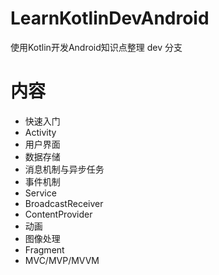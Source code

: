 # LearnKotlinDevAndroid
使用Kotlin开发Android知识点整理
dev 分支
# 内容
- 快速入门
- Activity
- 用户界面
- 数据存储
- 消息机制与异步任务
- 事件机制
- Service
- BroadcastReceiver
- ContentProvider
- 动画
- 图像处理
- Fragment
- MVC/MVP/MVVM
